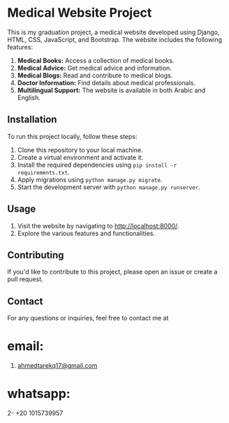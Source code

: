 
# Medical Website Project

This is my graduation project, a medical website developed using Django, HTML, CSS, JavaScript, and Bootstrap. The website includes the following features:

1. **Medical Books:** Access a collection of medical books.
2. **Medical Advice:** Get medical advice and information.
3. **Medical Blogs:** Read and contribute to medical blogs.
4. **Doctor Information:** Find details about medical professionals.
5. **Multilingual Support:** The website is available in both Arabic and English.

## Installation

To run this project locally, follow these steps:

1. Clone this repository to your local machine.
2. Create a virtual environment and activate it.
3. Install the required dependencies using `pip install -r requirements.txt`.
4. Apply migrations using `python manage.py migrate`.
5. Start the development server with `python manage.py runserver`.

## Usage

1. Visit the website by navigating to [http://localhost:8000/](http://localhost:8000/).
2. Explore the various features and functionalities.

## Contributing

If you'd like to contribute to this project, please open an issue or create a pull request.

## Contact

For any questions or inquiries, feel free to contact me at
# email:
1. ahmedtarekq17@gmail.com 
# whatsapp:
2- +20 1015739957
